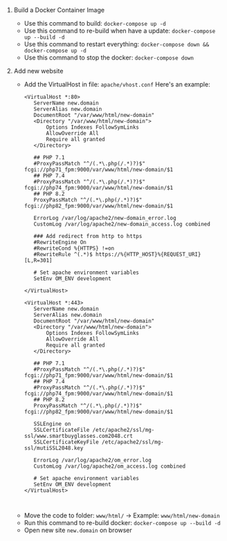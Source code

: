 1. Build a Docker Container Image
   - Use this command to build: `docker-compose up -d`
   - Use this command to re-build when have a update: `docker-compose up --build -d`
   - Use this command to restart everything: `docker-compose down && docker-compose up -d`
   - Use this command to stop the docker: `docker-compose down`
     
2. Add new website
   - Add the VirtualHost in file: `apache/vhost.conf`
     Here's an example:
     ```
     <VirtualHost *:80>
        ServerName new.domain
        ServerAlias new.domain
        DocumentRoot "/var/www/html/new-domain"
        <Directory "/var/www/html/new-domain">
            Options Indexes FollowSymLinks
            AllowOverride All
            Require all granted
        </Directory>

        ## PHP 7.1
        #ProxyPassMatch "^/(.*\.php(/.*)?)$" fcgi://php71_fpm:9000/var/www/html/new-domain/$1
        ## PHP 7.4
        #ProxyPassMatch "^/(.*\.php(/.*)?)$" fcgi://php74_fpm:9000/var/www/html/new-domain/$1
        ## PHP 8.2
        ProxyPassMatch "^/(.*\.php(/.*)?)$" fcgi://php82_fpm:9000/var/www/html/new-domain/$1
    
        ErrorLog /var/log/apache2/new-domain_error.log
        CustomLog /var/log/apache2/new-domain_access.log combined

        ### Add redirect from http to https
        #RewriteEngine On
        #RewriteCond %{HTTPS} !=on
        #RewriteRule ^(.*)$ https://%{HTTP_HOST}%{REQUEST_URI} [L,R=301]

        # Set apache environment variables
        SetEnv OM_ENV development
     
     </VirtualHost>

     <VirtualHost *:443>
        ServerName new.domain
        ServerAlias new.domain
        DocumentRoot "/var/www/html/new-domain"
        <Directory "/var/www/html/new-domain">
            Options Indexes FollowSymLinks
            AllowOverride All
            Require all granted
        </Directory>

        ## PHP 7.1
        #ProxyPassMatch "^/(.*\.php(/.*)?)$" fcgi://php71_fpm:9000/var/www/html/new-domain/$1
        ## PHP 7.4
        #ProxyPassMatch "^/(.*\.php(/.*)?)$" fcgi://php74_fpm:9000/var/www/html/new-domain/$1
        ## PHP 8.2
        ProxyPassMatch "^/(.*\.php(/.*)?)$" fcgi://php82_fpm:9000/var/www/html/new-domain/$1
    
        SSLEngine on
        SSLCertificateFile /etc/apache2/ssl/mg-ssl/www.smartbuyglasses.com2048.crt
        SSLCertificateKeyFile /etc/apache2/ssl/mg-ssl/mutiSSL2048.key
    
        ErrorLog /var/log/apache2/om_error.log
        CustomLog /var/log/apache2/om_access.log combined
    
        # Set apache environment variables
        SetEnv OM_ENV development
     </VirtualHost>

    
   - Move the code to folder: `www/html/` -> Example: `www/html/new-domain`
   - Run this command to re-build docker: `docker-compose up --build -d`
   - Open new site `new.domain` on browser
